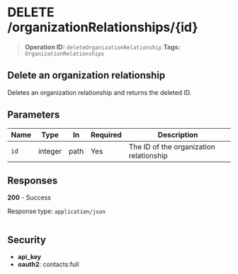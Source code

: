 # DELETE /organizationRelationships/{id}

> **Operation ID:** `deleteOrganizationRelationship`
> **Tags:** `OrganizationRelationships`

## Delete an organization relationship

Deletes an organization relationship and returns the deleted ID.

## Parameters

| Name | Type | In | Required | Description |
|------|------|-------|----------|-------------|
| `id` | integer | path | Yes | The ID of the organization relationship |

## Responses

**200** - Success

Response type: `application/json`

```

```


## Security

- **api_key**
- **oauth2**: contacts:full